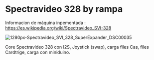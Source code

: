 # Spectravideo 328 by rampa

Informacion de máquina inpementada : https://es.wikipedia.org/wiki/Spectravideo_SVI-328

![1280px-Spectravideo_SVI_328_SuperExpander_DSC00035](https://user-images.githubusercontent.com/31018768/132090677-0e0d9e0d-908f-427c-9e85-9e4f39d2f7ba.jpg)

Core Spectravideo 328 con I2S, Joystick (swap), carga files Cas, files Cardtrige, carga con miniduino.
